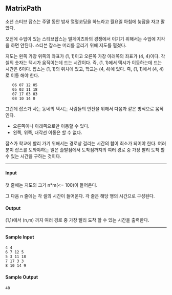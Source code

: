 ﻿## MatrixPath
 소년 스티브 잡스는 주말 동안 밤새 열혈코딩을 하느라고 월요일 아침에 늦잠을 자고 말았다.
 
 오전에 수업이 있는 스티브잡스는 빌게이츠와의 경쟁에서 이기기 위해서는 수업에 지각을 하면 안된다. 스티븐 잡스는 머리를 굴리기 위해 지도를 펼쳤다.
 

지도는 왼쪽 가장 위쪽의 좌표가 (1, 1)이고 오른쪽 가장 아래쪽의 좌표가 (4, 4)이다. 각 셀의 숫자는 택시가 움직이는데 드는 시간이다. 즉, (1, 1)에서 택시가 이동하는데 드는 시간은 6이다. 잡스는 (1, 1)의 위치에 있고, 학교는 (4, 4)에 있다. 즉, (1, 1)에서 (4, 4)로 이동 해야 한다. 

	   06 07 12 05
	   05 03 11 18
	   07 17 03 03
	   08 10 14 0

그런데 잡스가 사는 동네의 택시는 사람들의 안전을 위해서 다음과 같은 방식으로 움직인다.

* 오른쪽이나 아래쪽으로만 이동할 수 있다.
* 왼쪽, 위쪽, 대각선 이동은 할 수 없다. 

잡스가 학교에 빨리 가기 위해서는 경로상 걸리는 시간의 합이 최소가 되어야 한다. 여러분이 잡스를 도와야하는 일은 출발점에서 도착점까지의 여러 경로 중 가장 빨리 도착 할 수 있는 시간을 구하는 것이다. 

---
#### Input
첫 줄에는 지도의 크기 n*m(<= 100)이 들어온다.

그 다음 n 줄에는 각 셀의 시간이 들어온다. 각 줄은 해당 행의 시간으로 구성된다.

 
#### Output
(1,1)에서 (n,m) 까지 여러 경로 중 가장 빨리 도착 할 수 있는 시간을 출력한다.


---
#### Sample Input

	4 4
   	6 7 12 5
   	5 3 11 18
   	7 17 3 3
   	8 10 14 9
 
#### Sample Output

	40